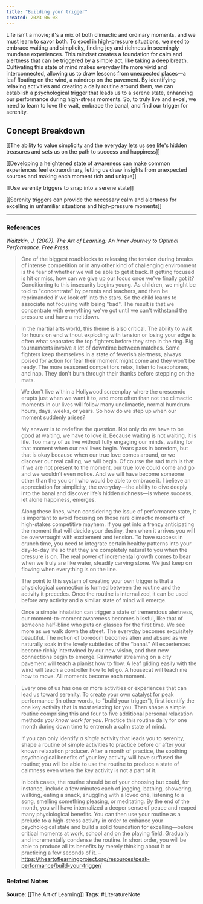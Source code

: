 ```yaml
---
title: "Building your trigger"
created: 2023-06-08
---
```


Life isn't a movie; it's a mix of both climactic and ordinary moments, and we must learn to savor both. To excel in high-pressure situations, we need to embrace waiting and simplicity, finding joy and richness in seemingly mundane experiences. This mindset creates a foundation for calm and alertness that can be triggered by a simple act, like taking a deep breath. Cultivating this state of mind makes everyday life more vivid and interconnected, allowing us to draw lessons from unexpected places—a leaf floating on the wind, a raindrop on the pavement. By identifying relaxing activities and creating a daily routine around them, we can establish a psychological trigger that leads us to a serene state, enhancing our performance during high-stress moments. So, to truly live and excel, we need to learn to love the wait, embrace the banal, and find our trigger for serenity.

## Concept Breakdown

[[The ability to value simplicity and the everyday lets us see life's hidden treasures and sets us on the path to success and happiness]]

[[Developing a heightened state of awareness can make common experiences feel extraordinary, letting us draw insights from unexpected sources and making each moment rich and unique]]

[[Use serenity triggers to snap into a serene state]]

[[Serenity triggers can provide the necessary calm and alertness for excelling in unfamiliar situations and high-pressure moments]]

---
### References

*Waitzkin, J. (2007). The Art of Learning: An Inner Journey to Optimal Performance. Free Press.*

> One of the biggest roadblocks to releasing the tension during breaks of intense competition or in any other kind of challenging environment is the fear of whether we will be able to get it back. If getting focused is hit or miss, how can we give up our focus once we've finally got it? Conditioning to this insecurity begins young. As children, we might be told to "concentrate" by parents and teachers, and then be reprimanded if we look off into the stars. So the child learns to associate not focusing with being "bad". The result is that we concentrate with everything we've got until we can't withstand the pressure and have a meltdown. 

> In the martial arts world, this theme is also critical. The ability to wait for hours on end without exploding with tension or losing your edge is often what separates the top fighters before they step in the ring. Big tournaments involve a lot of downtime between matches. Some fighters keep themselves in a state of feverish alertness, always poised for action for fear their moment might come and they won't be ready. The more seasoned competitors relax, listen to headphones, and nap. They don't burn through their thanks before stepping on the mats.

> We don't live within a Hollywood screenplay where the crescendo erupts just when we want it to, and more often than not the climactic moments in our lives will follow many unclimactic, normal humdrum hours, days, weeks, or years. So how do we step up when our moment suddenly arises?
> 
> My answer is to redefine the question. Not only do we have to be good at waiting, we have to love it. Because waiting is not waiting, it is life. Too many of us live without fully engaging our minds, waiting for that moment when our real lives begin. Years pass in boredom, but that is okay because when our true love comes around, or we discover our real calling, we will begin. Of course the sad truth is that if we are not present to the moment, our true love could come and go and we wouldn’t even notice. And we will have become someone other than the you or I who would be able to embrace it. I believe an appreciation for simplicity, the everyday—the ability to dive deeply into the banal and discover life’s hidden richness—is where success, let alone happiness, emerges.
> 
> Along these lines, when considering the issue of performance state, it is important to avoid focusing on those rare climactic moments of high-stakes competitive mayhem. If you get into a frenzy anticipating the moment that will decide your destiny, then when it arrives you will be overwrought with excitement and tension. To have success in crunch time, you need to integrate certain healthy patterns into your day-to-day life so that they are completely natural to you when the pressure is on. The real power of incremental growth comes to bear when we truly are like water, steadily carving stone. We just keep on flowing when everything is on the line. 

> The point to this system of creating your own trigger is that a physiological connection is formed between the routine and the activity it precedes. Once the routine is internalized, it can be used before any activity and a similar state of mind will emerge. 

> Once a simple inhalation can trigger a state of tremendous alertness, our moment-to-moment awareness becomes blissful, like that of someone half-blind who puts on glasses for the first time. We see more as we walk down the street. The everyday becomes exquisitely beautiful. The notion of boredom becomes alien and absurd as we naturally soak in the lovely subtleties of the “banal.” All experiences become richly intertwined by our new vision, and then new connections begin to emerge. Rainwater streaming on a city pavement will teach a pianist how to flow. A leaf gliding easily with the wind will teach a controller how to let go. A housecat will teach me how to move. All moments become each moment.

> Every one of us has one or more activities or experiences that can lead us toward serenity. To create your own catalyst for peak performance (in other words, to "build your trigger"), first identify the one key activity that is _most_ relaxing for you. Then shape a simple routine comprising this and four to five additional personal relaxation methods _you know work for you_. Practice this routine daily for one month during down time to entrench a calm state of mind.
> 
> If you can only identify _a single_ activity that leads you to serenity, shape a routine of simple activities to practice before or after your known relaxation producer. After a month of practice, the soothing psychological benefits of your key activity will have suffused the routine; you will be able to use the routine to produce a state of calmness even when the key activity is not a part of it.
> 
> In both cases, the routine should be of your choosing but could, for instance, include a few minutes each of jogging, bathing, showering, walking, eating a snack, snuggling with a loved one, listening to a song, smelling something pleasing, or meditating. By the end of the month, you will have internalized a deeper sense of peace and reaped many physiological benefits. You can then use your routine as a prelude to a high-stress activity in order to enhance your psychological state and build a solid foundation for excelling—before critical moments at work, school and on the playing field. Gradually and incrementally condense the routine. In short order, you will be able to produce all its benefits by merely thinking about it or practicing a few seconds of it. – https://theartoflearningproject.org/resources/peak-performance/build-your-trigger/


### Related Notes
**Source**: [[The Art of Learning]]
**Tags**: #LiteratureNote 
